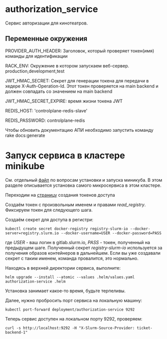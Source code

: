 # authorization_service

Сервис авторизации для кинотеатров.

## Переменные окружения
PROVIDER_AUTH_HEADER: Заголовок, который проверяет токен(имя) команды для идентификации

RACK_ENV: Окружение в котором запускаем веб-сервер. production,development,test

JWT_HMAC_SECRET: Секрет для генерации токена для передачи в хедере X-Auth-Operation-Id. Этот токен проверяется на main backend и должен совпадать со значением на main backend

JWT_HMAC_SECRET_EXPIRE: время жизни токена JWT

REDIS_HOST: 'controlplane-redis-slave'

REDIS_PASSWORD: controlplane-redis

Чтобы обновить документацию АПИ необходимо запустить команду rake docs:generate

# Запуск сервиса в кластере minikube

См. отдельный [файл](../sre/provider_backend/minikube.md) по вопросам установки и запуска
миникуба. В этом разделе описывается установка самого микросервиса в
этом кластере.

Переходим на
[страницу](https://gitlab.slurm.io/profile/personal_access_tokens)
создания токенов доступа

Создаём токен с произвольным именем и правами *read_registry*. Фиксируем
токен для следующего шага.

Создаём секрет для доступа в регистри:

```shell
kubectl create secret docker-registry registry-slurm-io --docker-server=registry.slurm.io --docker-username=USER --docker-password=PASS
```

где *USER* - ваш логин в gitlab.slurm.io, *PASS* - токен, полученный на
предыдущем шаге. Полученный секрет *registry-slurm-io* используется за
получения образов контейнеров в дальнейшем. Если вы уже создавали
секрет с таким именем, команда провалится, это нормально.

Находясь в верхней директории сервиса, выполните:

```shell
helm upgrade --install --atomic --values .helm/values.yaml authorization-service .helm
```

Установка занимает какое-то время, будьте терпеливы.

Далее, нужно пробросить порт сервиса на локальную машину:

```shell
kubectl port-forward deployment/authorization-service 9292
```

Теперь сервис доступен на локальном порту 9292, проверяем:

```shell
curl -s http://localhost:9292 -H "X-Slurm-Source-Provider: ticket-backend-1"
```
